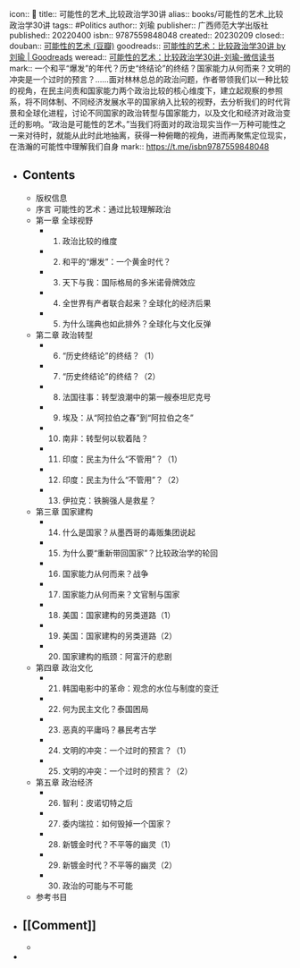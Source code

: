 icon:: 📖
title:: 可能性的艺术_比较政治学30讲
alias:: books/可能性的艺术_比较政治学30讲
tags:: #Politics
author:: 刘瑜
publisher:: 广西师范大学出版社
published:: 20220400
isbn:: 9787559848048
created:: 20230209
closed:: 
douban:: [可能性的艺术 (豆瓣)](https://book.douban.com/subject/35819419/)
goodreads:: [可能性的艺术：比较政治学30讲 by 刘瑜 | Goodreads](https://www.goodreads.com/book/show/61024583-30)
weread:: [可能性的艺术：比较政治学30讲-刘瑜-微信读书](https://weread.qq.com/web/bookDetail/9ea325a0813ab6d00g01640c)
mark:: 一个和平“爆发”的年代？历史“终结论”的终结？国家能力从何而来？文明的冲突是一个过时的预言？……面对林林总总的政治问题，作者带领我们以一种比较的视角，在民主问责和国家能力两个政治比较的核心维度下，建立起观察的参照系，将不同体制、不同经济发展水平的国家纳入比较的视野，去分析我们的时代背景和全球化进程，讨论不同国家的政治转型与国家能力，以及文化和经济对政治变迁的影响。“政治是可能性的艺术。”当我们将面对的政治现实当作一万种可能性之一来对待时，就能从此时此地抽离，获得一种俯瞰的视角，进而再聚焦定位现实，在浩瀚的可能性中理解我们自身
mark:: https://t.me/isbn9787559848048

- ## Contents
  - 版权信息
  - 序言 可能性的艺术：通过比较理解政治
  - 第一章 全球视野
    - 1. 政治比较的维度
    - 2. 和平的“爆发”：一个黄金时代？
    - 3. 天下与我：国际格局的多米诺骨牌效应
    - 4. 全世界有产者联合起来？全球化的经济后果
    - 5. 为什么瑞典也如此排外？全球化与文化反弹
  - 第二章 政治转型
    - 6. “历史终结论”的终结？（1）
    - 7. “历史终结论”的终结？（2）
    - 8. 法国往事：转型浪潮中的第一艘泰坦尼克号
    - 9. 埃及：从“阿拉伯之春”到“阿拉伯之冬”
    - 10. 南非：转型何以软着陆？
    - 11. 印度：民主为什么“不管用”？（1）
    - 12. 印度：民主为什么“不管用”？（2）
    - 13. 伊拉克：铁腕强人是救星？
  - 第三章 国家建构
    - 14. 什么是国家？从墨西哥的毒贩集团说起
    - 15. 为什么要“重新带回国家”？比较政治学的轮回
    - 16. 国家能力从何而来？战争
    - 17. 国家能力从何而来？文官制与国家
    - 18. 美国：国家建构的另类道路（1）
    - 19. 美国：国家建构的另类道路（2）
    - 20. 国家建构的瓶颈：阿富汗的悲剧
  - 第四章 政治文化
    - 21. 韩国电影中的革命：观念的水位与制度的变迁
    - 22. 何为民主文化？泰国困局
    - 23. 恶真的平庸吗？暴民考古学
    - 24. 文明的冲突：一个过时的预言？（1）
    - 25. 文明的冲突：一个过时的预言？（2）
  - 第五章 政治经济
    - 26. 智利：皮诺切特之后
    - 27. 委内瑞拉：如何毁掉一个国家？
    - 28. 新镀金时代？不平等的幽灵（1）
    - 29. 新镀金时代？不平等的幽灵（2）
    - 30. 政治的可能与不可能
  - 参考书目
- ## [[Comment]]
  -
-